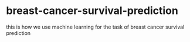 # breast-cancer-survival-prediction
this is how we use machine learning for the task of breast cancer survival prediction
